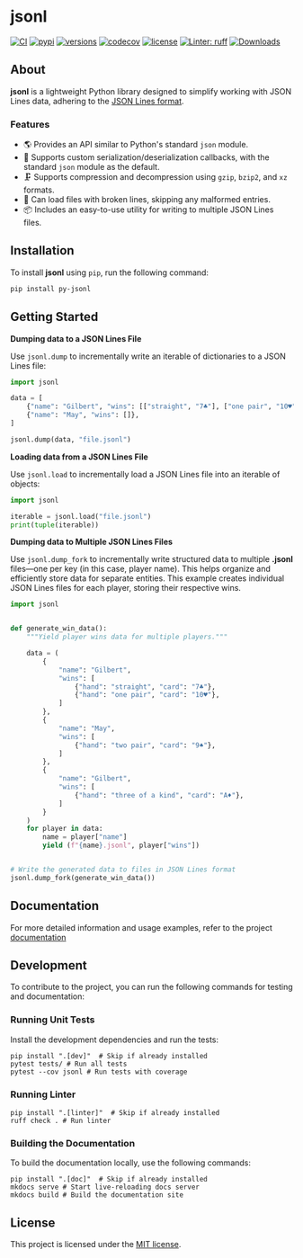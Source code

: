 # jsonl

[![CI](https://github.com/rmoralespp/jsonl/workflows/CI/badge.svg)](https://github.com/rmoralespp/jsonl/actions?query=event%3Arelease+workflow%3ACI)
[![pypi](https://img.shields.io/pypi/v/py-jsonl.svg)](https://pypi.python.org/pypi/py-jsonl)
[![versions](https://img.shields.io/pypi/pyversions/py-jsonl.svg)](https://github.com/rmoralespp/jsonl)
[![codecov](https://codecov.io/gh/rmoralespp/jsonl/branch/main/graph/badge.svg)](https://app.codecov.io/gh/rmoralespp/jsonl)
[![license](https://img.shields.io/github/license/rmoralespp/jsonl.svg)](https://github.com/rmoralespp/jsonl/blob/main/LICENSE)
[![Linter: ruff](https://img.shields.io/badge/linter-_ruff-orange)](https://github.com/charliermarsh/ruff)
[![Downloads](https://pepy.tech/badge/py-jsonl)](https://pepy.tech/project/py-jsonl)

## About

**jsonl** is a lightweight Python library designed to simplify working with JSON Lines data, adhering to
the [JSON Lines format](https://jsonlines.org/).

### Features

- 🌎 Provides an API similar to Python's standard `json` module.
- 🚀 Supports custom serialization/deserialization callbacks, with the standard `json` module as the default.
- 🗜️ Supports compression and decompression using `gzip`, `bzip2`, and `xz` formats.
- 🔧 Can load files with broken lines, skipping any malformed entries.
- 📦 Includes an easy-to-use utility for writing to multiple JSON Lines files.

## Installation

To install **jsonl** using `pip`, run the following command:

```bash
pip install py-jsonl
```

## Getting Started

**Dumping data to a JSON Lines File**

Use `jsonl.dump` to incrementally write an iterable of dictionaries to a JSON Lines file:

```python
import jsonl

data = [
    {"name": "Gilbert", "wins": [["straight", "7♣"], ["one pair", "10♥"]]},
    {"name": "May", "wins": []},
]

jsonl.dump(data, "file.jsonl")
```

**Loading data from a JSON Lines File**

Use `jsonl.load` to incrementally load a JSON Lines file into an iterable of objects:

```python
import jsonl

iterable = jsonl.load("file.jsonl")
print(tuple(iterable))
```

**Dumping data to Multiple JSON Lines Files**

Use `jsonl.dump_fork` to incrementally write structured data to multiple **.jsonl** files—one per key (in this case, player name). 
This helps organize and efficiently store data for separate entities.
This example creates individual JSON Lines files for each player, storing their respective wins.

```python
import jsonl


def generate_win_data():
    """Yield player wins data for multiple players."""

    data = (
        {
            "name": "Gilbert",
            "wins": [
                {"hand": "straight", "card": "7♣"},
                {"hand": "one pair", "card": "10♥"},
            ]
        },
        {
            "name": "May",
            "wins": [
                {"hand": "two pair", "card": "9♠"},
            ]
        },
        {
            "name": "Gilbert",
            "wins": [
                {"hand": "three of a kind", "card": "A♦"},
            ]
        }
    )
    for player in data:
        name = player["name"]
        yield (f"{name}.jsonl", player["wins"])


# Write the generated data to files in JSON Lines format
jsonl.dump_fork(generate_win_data())
```

## Documentation

For more detailed information and usage examples, refer to the
project [documentation](https://rmoralespp.github.io/jsonl/)

## Development

To contribute to the project, you can run the following commands for testing and documentation:

### Running Unit Tests

Install the development dependencies and run the tests:

```
pip install ".[dev]"  # Skip if already installed
pytest tests/ # Run all tests
pytest --cov jsonl # Run tests with coverage
```

### Running Linter

```
pip install ".[linter]"  # Skip if already installed
ruff check . # Run linter
```

### Building the Documentation

To build the documentation locally, use the following commands:

```
pip install ".[doc]"  # Skip if already installed
mkdocs serve # Start live-reloading docs server
mkdocs build # Build the documentation site
```

## License

This project is licensed under the [MIT license](LICENSE).
